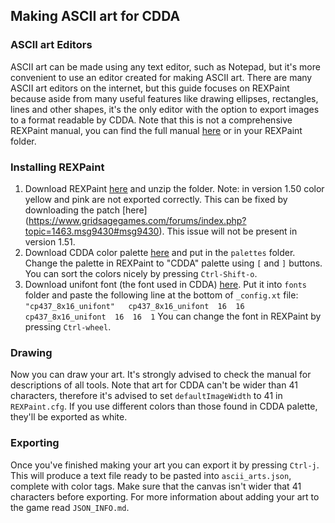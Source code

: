 ﻿## Making ASCII art for CDDA
### ASCII art Editors
ASCII art can be made using any text editor, such as Notepad, but it's more convenient to use an editor created for making ASCII art. There are many ASCII art editors on the internet, but this guide focuses on REXPaint because aside from many useful features like drawing ellipses, rectangles, lines and other shapes, it's the only editor with the option to export images to a format readable by CDDA. Note that this is not a comprehensive REXPaint manual, you can find the full manual [here](https://github.com/Lucide/REXPaint-manual/blob/master/manual.md) or in your REXPaint folder.
### Installing REXPaint
1. Download REXPaint [here](https://www.gridsagegames.com/rexpaint/downloads.html) and unzip the folder. Note: in version 1.50 color yellow and pink are not exported correctly. This can be fixed by downloading the patch [here] (https://www.gridsagegames.com/forums/index.php?topic=1463.msg9430#msg9430). This issue will not be present in version 1.51.
2. Download CDDA color palette [here](https://www.gridsagegames.com/rexpaint/resources.html#Palettes) and put in the `palettes` folder.  Change the palette in REXPaint  to "CDDA" palette using `[` and `]` buttons. You can sort the colors nicely by pressing `Ctrl-Shift-o`.
3. Download unifont font (the font used in CDDA) [here](https://www.gridsagegames.com/rexpaint/resources.html#Fonts). Put it into `fonts` folder and paste the following line at the bottom of `_config.xt` file:
`"cp437_8x16_unifont"	cp437_8x16_unifont	16	16	cp437_8x16_unifont	16	16	1`
You can change the font in REXPaint by pressing `Ctrl-wheel`.

### Drawing
Now you can draw your art. It's strongly advised to check the manual for descriptions of all tools. Note that art for CDDA can't be wider than 41 characters, therefore it's advised to set `defaultImageWidth` to 41 in `REXPaint.cfg`. If you use different colors than those found in CDDA palette, they'll be exported as white.
### Exporting 
Once you've finished making your art you can export it by pressing `Ctrl-j`. This will produce a text file ready to be pasted into `ascii_arts.json`, complete with color tags.  Make sure that the canvas isn't wider that 41 characters before exporting. For more information about adding your art to the game read `JSON_INFO.md`.
